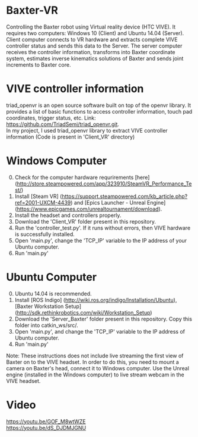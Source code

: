 # Baxter-VR
Controlling the Baxter robot using Virtual reality device (HTC VIVE). It requires two computers: Windows 10 (Client) and Ubuntu 14.04 (Server). Client computer connects to VR hardware and extracts complete VIVE controller status and sends this data to the Server. The server computer receives the controller information, transforms into Baxter coordinate system, estimates inverse kinematics solutions of Baxter and sends joint increments to Baxter core. 

# VIVE controller information
triad_openvr is an open source software built on top of the openvr library. It provides a list of basic functions to access controller information, touch pad coordinates, trigger status, etc. Link: https://github.com/TriadSemi/triad_openvr.git. <br />
In my project, I used triad_openvr library to extract VIVE controller information (Code is present in 'Client_VR' directory)

# Windows Computer
0. Check for the computer hardware requrirements [here] (http://store.steampowered.com/app/323910/SteamVR_Performance_Test/)
1. Install [Steam VR] (https://support.steampowered.com/kb_article.php?ref=2001-UXCM-4439) and [Epics Launcher - Unreal Engine] (https://www.epicgames.com/unrealtournament/download). 
2. Install the headset and controllers properly. 
3. Download the 'Client_VR' folder present in this repository. 
4. Run the 'controller_test.py'. If it runs without errors, then VIVE hardware is successfully installed. 
5. Open 'main.py', change the 'TCP_IP' variable to the IP address of your Ubuntu computer. 
6. Run 'main.py'

# Ubuntu Computer
0. Ubuntu 14.04 is recommended. 
1. Install [ROS Indigo] (http://wiki.ros.org/indigo/Installation/Ubuntu), [Baxter Workstation Setup] (http://sdk.rethinkrobotics.com/wiki/Workstation_Setup)
2. Download the 'Server_Baxter' folder present in this repository. Copy this folder into catkin_ws/src/.
3. Open 'main.py', and change the 'TCP_IP' variable to the IP address of Ubuntu computer. 
4. Run 'main.py'

Note: These instructions does not include live streaming the first view of Baxter on to the VIVE headset. In order to do this, you need to mount a camera on Baxter's head, connect it to Windows computer. Use the Unreal engine (installed in the Windows computer) to live stream webcam in the VIVE headset. 

# Video
https://youtu.be/GOF_M8wtWZE <br />
https://youtu.be/dS_DJDMJGNU
